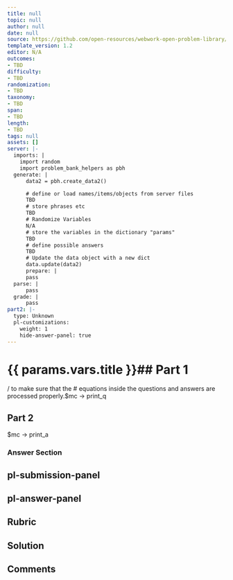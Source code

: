 ```yaml
---
title: null
topic: null
author: null
date: null
source: https://github.com/open-resources/webwork-open-problem-library/tree/master/Contrib/BrockPhysics/College_Physics_Urone/6.Uniform_Circular_Motion_and_Gravitation/ch6-17.pg
template_version: 1.2
editor: N/A
outcomes:
- TBD
difficulty:
- TBD
randomization:
- TBD
taxonomy:
- TBD
span:
- TBD
length:
- TBD
tags: null
assets: []
server: |-
  imports: |
    import random
    import problem_bank_helpers as pbh
  generate: |
      data2 = pbh.create_data2()

      # define or load names/items/objects from server files
      TBD
      # store phrases etc
      TBD
      # Randomize Variables
      N/A
      # store the variables in the dictionary "params"
      TBD
      # define possible answers
      TBD
      # Update the data object with a new dict
      data.update(data2)
      prepare: |
      pass
  parse: |
      pass
  grade: |
      pass
part2: |-
  type: Unknown
  pl-customizations:
    weight: 1
    hide-answer-panel: true
---
```


# {{ params.vars.title }}## Part 1 
/ to make sure that the # equations inside the questions and answers are processed properly.$mc -> print_q 
## Part 2 
$mc -> print_a 


### Answer Section 


## pl-submission-panel 


## pl-answer-panel 


## Rubric 


## Solution 


## Comments 


